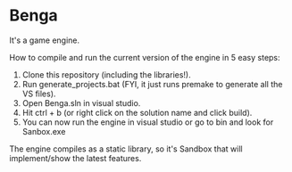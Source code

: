 # Benga
It's a game engine.

How to compile and run the current version of the engine in 5 easy steps:

1) Clone this repository (including the libraries!).
2) Run generate_projects.bat (FYI, it just runs premake to generate all the VS files).
3) Open Benga.sln in visual studio.
4) Hit ctrl + b (or right click on the solution name and click build).
5) You can now run the engine in visual studio or go to bin and look for Sanbox.exe

The engine compiles as a static library, so it's Sandbox that will implement/show the latest features.
